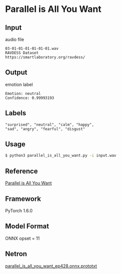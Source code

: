 # Parallel is All You Want

## Input

audio file

```
03-01-01-01-01-01-01.wav
RAVDESS Dataset
https://smartlaboratory.org/ravdess/
```

## Output

emotion label

```
Emotion: neutral
Confidence: 0.99993193
```

## Labels

```
"surprised", "neutral", "calm", "happy",
"sad", "angry", "fearful", "disgust"
```

## Usage

```bash
$ python3 parallel_is_all_you_want.py -i input.wav
```

## Reference

[Parallel is All You Want](https://github.com/IliaZenkov/transformer-cnn-emotion-recognition)

## Framework

PyTorch 1.6.0

## Model Format

ONNX opset = 11

## Netron

[parallel_is_all_you_want_ep428.onnx.prototxt](https://netron.app/?url=https://storage.googleapis.com/ailia-models/parallel_is_all_you_want/parallel_is_all_you_want_ep428.onnx.prototxt)
